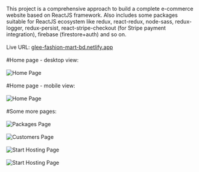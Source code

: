 This project is a comprehensive approach to build a complete e-commerce website based on ReactJS framework. Also includes some packages suitable for ReactJS ecosystem like redux, react-redux, node-sass, redux-logger, redux-persist, react-stripe-checkout (for Stripe payment integration), firebase (firestore+auth) and so on.
<br /><br />
Live URL: [glee-fashion-mart-bd.netlify.app](https://glee-fashion-mart-bd.netlify.app/)
<br /><br />
#Home page - desktop view:
<br /><br />
![Home Page](screen-shots/home-page.png)
<br /><br />
#Home page - mobile view:
<br /><br />
![Home Page](screen-shots/home-page-mobile.png)
<br /><br />
#Some more pages:
<br /><br />
![Packages Page](screen-shots/shop-page.png)
<br /><br />
![Customers Page](screen-shots/hat-category-page.png)
<br /><br />
![Start Hosting Page](screen-shots/jacket-category-page.png)
<br /><br />
![Start Hosting Page](screen-shots/sign-in-page.png)
<br /><br />